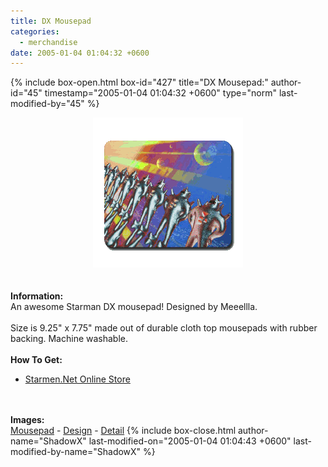 ```yaml
---
title: DX Mousepad
categories:
  - merchandise
date: 2005-01-04 01:04:32 +0600
---
```

{% include box-open.html box-id="427" title="DX Mousepad:" author-id="45" timestamp="2005-01-04 01:04:32 +0600" type="norm" last-modified-by="45" %}
	<center>
	<img src="/merchandise/images/smn_dxmp_title.png" border="0" alt="DX Mousepad" />
	</center>
	<br /><br />
	<b>Information:</b>
	<br />
	An awesome Starman DX mousepad! Designed by Meeellla.
	<br /><br />
	Size is 9.25" x 7.75" made out of durable cloth top mousepads with rubber backing. 
	Machine washable.
	<br /><br />
	<b>How To Get:</b>
	<br />
	<ul>
	<li><a href="http://www.cafeshops.com/starmen.8785284">Starmen.Net Online Store</a></li>
	</ul>
	<br /><br />
	<b>Images:</b>
	<br />
	<a href="/merchandise/images/smn_dxmp.jpg">Mousepad</a> - <a href="/merchandise/images/smn_dxmp_design.jpg">Design</a> - <a href="/merchandise/images/smn_mousepad.jpg">Detail</a>
{% include box-close.html author-name="ShadowX" last-modified-on="2005-01-04 01:04:43 +0600" last-modified-by-name="ShadowX" %}
